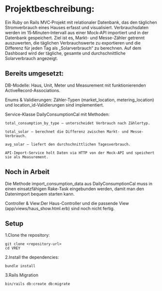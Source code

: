 <h1>Projektbeschreibung: </h1>
Ein Ruby on Rails MVC‑Projekt mit relationaler Datenbank, das den täglichen Stromverbrauch eines Hauses erfasst und visualisiert. Verbrauchsdaten werden im 15‑Minuten‑Intervall aus einer Mock‑API importiert und in der Datenbank gespeichert. Ziel ist es, Markt- und Messe-Zähler getrennt auszuwerten, die täglichen Verbrauchswerte zu exportieren und die Differenz für jeden Tag als „Solarverbrauch“ zu berechnen. Auf dem Dashboard wird der tägliche, gesamte und durchschnittliche Solarverbrauch angezeigt.


<h2>Bereits umgesetzt: </h2>

DB-Modelle: Haus, Unit, Meter und Measurement mit funktionierenden ActiveRecord-Associations.

Enums & Validierungen: Zähler-Typen (market_location, metering_location) und location_id-Validierungen sind implementiert.

Service-Klasse DailyConsumptionCal mit Methoden:

    total_consumption_by_type — unterscheidet Verbrauch nach Zählertyp.
    
    total_solar — berechnet die Differenz zwischen Markt- und Messe-Verbrauch.
    
    avg_solar — liefert den durchschnittlichen Tagesverbrauch.
    
    API-Import-Service holt Daten via HTTP von der Mock-API und speichert sie als Measurement.


<h2>Noch in Arbeit </h2>

Die Methode import_consumption_data aus DailyConsumptionCal muss in einen einsatzfähigen Rake-Task eingebunden werden, damit man den Datenimport bequem starten kann.

Controller & View:Der Haus-Controller und die passende View (app/views/haus_show.html.erb) sind noch nicht fertig.



<h2>Setup</h2>
1.Clone the repository: 

    git clone <repository-url>
    cd VREY
2.Install the dependencies:

    bundle install
    
3.Rails Migration

    bin/rails db:create db:migrate
    
